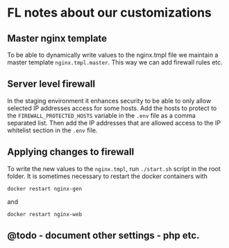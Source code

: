 # FL notes about our customizations

## Master nginx template
To be able to dynamically write values to the nginx.tmpl file we maintain a master template `nginx.tmpl.master`.
This way we can add firewall rules etc.

## Server level firewall
In the staging environment it enhances security to be able to only allow selected IP addresses access for some hosts.
Add the hosts to protect to the `FIREWALL_PROTECTED_HOSTS` variable in the `.env` file as a comma separated list. 
Then add the IP addresses that are allowed access to the IP whitelist section in the `.env` file.

## Applying changes to firewall
To write the new values to the `nginx.tmpl`, run `./start.sh` script in the root folder. It is sometimes necessary to
restart the docker containers with

`docker restart nginx-gen`

and

`docker restart nginx-web`

## @todo - document other settings - php etc.
